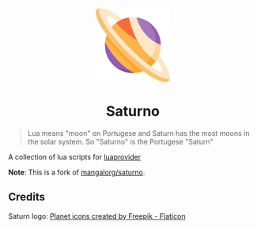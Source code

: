 <div align="center">
  <img width="150px" alt="a logo depicting saturn planet" src="saturn.png">
  <h1>Saturno</h1>
</div>

> Lua means "moon" on Portugese and Saturn has the most moons in the solar system. So "Saturno" is the Portugese "Saturn"

A collection of lua scripts for [luaprovider](https://github.com/luevano/luaprovider)

**Note**: This is a fork of [mangalorg/saturno](https://github.com/mangalorg/saturno).

## Credits

Saturn logo: [Planet icons created by Freepik - Flaticon](https://www.flaticon.com/free-icons/planet "planet icons")
